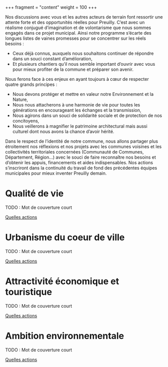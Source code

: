 +++
fragment = "content"
weight = 100
+++

Nos discussions avec vous et les autres acteurs de terrain font ressortir une attente forte et des opportunités réelles pour Preuilly.
C’est avec un réalisme conjugué d’imagination et de volontarisme que nous sommes engagés dans ce projet municipal. Ainsi notre programme s’écarte des longues listes de vaines promesses pour se concentrer sur les réels besoins :

* Ceux déjà connus, auxquels nous souhaitons continuer de répondre dans un souci constant d’amélioration,
* Et plusieurs chantiers qu’il nous semble important d’ouvrir avec vous pour mieux profiter de la commune et préparer son avenir.

Nous ferons face à ces enjeux en ayant toujours à cœur de respecter quatre grands principes :

* Nous devons protéger et mettre en valeur notre Environnement et la Nature,
* Nous nous attacherons à une harmonie de vie pour toutes les générations en encourageant les échanges et la transmission,
* Nous agirons dans un souci de solidarité sociale et de protection de nos concitoyens,
* Nous veillerons à magnifier le patrimoine architectural mais aussi culturel dont nous avons la chance d’avoir hérité.

Dans le respect de l’identité de notre commune, nous allons partager plus étroitement nos réflexions et nos projets avec les communes voisines et les collectivités territoriales concernées (Communauté de Communes, Département, Région…) avec le souci de faire reconnaître nos besoins et d’obtenir les appuis, financements et aides indispensables.
Nos actions s’inscriront dans la continuité du travail de fond des précédentes équipes municipales pour mieux inventer Preuilly demain.

# Qualité de vie

TODO : Mot de couverture court

[Quelles actions](../02_qualite)

# Urbanisme du coeur de ville

TODO : Mot de couverture court

[Quelles actions](../03_urbanisme)

# Attractivité économique et touristique

TODO : Mot de couverture court 

[Quelles actions](../04_economie)

# Ambition environnementale

TODO : Mot de couverture court

[Quelles actions](../05_environnement)
